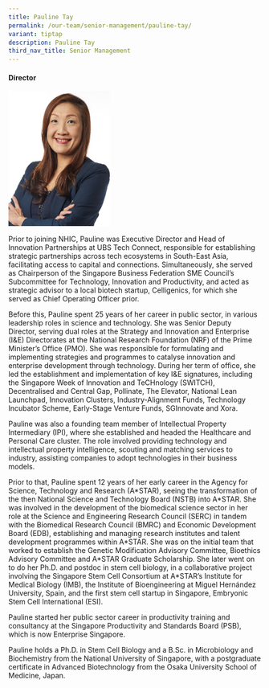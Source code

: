 ```yaml
---
title: Pauline Tay
permalink: /our-team/senior-management/pauline-tay/
variant: tiptap
description: Pauline Tay
third_nav_title: Senior Management
---
```

<h4><strong>Director</strong></h4><div class="isomer-image-wrapper"><img style="width: 40%;" height="auto" width="100%" alt="Pauline Tay" src="/images/About/Our Team/Senior Management/PaulineTay_Bio.jpg"></div><p>Prior to joining NHIC, Pauline was Executive Director and Head of Innovation Partnerships at UBS Tech Connect, responsible for establishing strategic partnerships across tech ecosystems in South-East Asia, facilitating access to capital and connections. Simultaneously, she served as Chairperson of the Singapore Business Federation SME Council’s Subcommittee for Technology, Innovation and Productivity, and acted as strategic advisor to a local biotech startup, Celligenics, for which she served as Chief Operating Officer prior.</p><p>Before this, Pauline spent 25 years of her career in public sector, in various leadership roles in science and technology. She was Senior Deputy Director, serving dual roles at the Strategy and Innovation and Enterprise (I&amp;E) Directorates at the National Research Foundation (NRF) of the Prime Minister’s Office (PMO). She was responsible for formulating and implementing strategies and programmes to catalyse innovation and enterprise development through technology. During her term of office, she led the establishment and implementation of key I&amp;E signatures, including the Singapore Week of Innovation and TeCHnology (SWITCH), Decentralised and Central Gap, Pollinate, The Elevator, National Lean Launchpad, Innovation Clusters, Industry-Alignment Funds, Technology Incubator Scheme, Early-Stage Venture Funds, SGInnovate and Xora.</p><p>Pauline was also a founding team member of Intellectual Property Intermediary (IPI), where she established and headed the Healthcare and Personal Care cluster. The role involved providing technology and intellectual property intelligence, scouting and matching services to industry, assisting companies to adopt technologies in their business models.</p><p>Prior to that, Pauline spent 12 years of her early career in the Agency for Science, Technology and Research (A*STAR), seeing the transformation of the then National Science and Technology Board (NSTB) into A*STAR. She was involved in the development of the biomedical science sector in her role at the Science and Engineering Research Council (SERC) in tandem with the Biomedical Research Council (BMRC) and Economic Development Board (EDB), establishing and managing research institutes and talent development programmes within A*STAR. She was on the initial team that worked to establish the Genetic Modification Advisory Committee, Bioethics Advisory Committee and A*STAR Graduate Scholarship. She later went on to do her Ph.D. and postdoc in stem cell biology, in a collaborative project involving the Singapore Stem Cell Consortium at A*STAR’s Institute for Medical Biology (IMB), the Institute of Bioengineering at Miguel Hernández University, Spain, and the first stem cell startup in Singapore, Embryonic Stem Cell International (ESI).</p><p>Pauline started her public sector career in productivity training and consultancy at the Singapore Productivity and Standards Board (PSB), which is now Enterprise Singapore.</p><p>Pauline holds a Ph.D. in Stem Cell Biology and a B.Sc. in Microbiology and Biochemistry from the National University of Singapore, with a postgraduate certificate in Advanced Biotechnology from the Osaka University School of Medicine, Japan.</p>